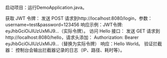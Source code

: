 启动项目：运行DemoApplication.java。

获取 JWT 令牌：
      发送 POST 请求到http://localhost:8080/login，参数：
      username=test&password=123456
      响应示例：JWT令牌: eyJhbGciOiJIUzUxMiJ9...（实际令牌）。
访问 Hello 接口：
      发送 GET 请求到http://localhost:8080/hello，请求头添加：
      Authorization: Bearer eyJhbGciOiJIUzUxMiJ9...（替换为实际令牌）
      响应：Hello World。
      验证拦截器：
控制台会输出拦截器记录的日志（IP、路径、耗时等）。
